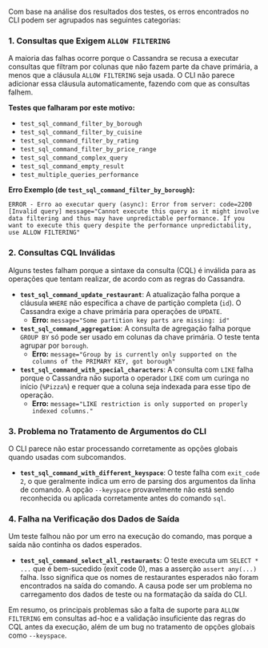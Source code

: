 Com base na análise dos resultados dos testes, os erros encontrados no CLI podem ser agrupados nas seguintes categorias:

### 1. Consultas que Exigem `ALLOW FILTERING`
A maioria das falhas ocorre porque o Cassandra se recusa a executar consultas que filtram por colunas que não fazem parte da chave primária, a menos que a cláusula `ALLOW FILTERING` seja usada. O CLI não parece adicionar essa cláusula automaticamente, fazendo com que as consultas falhem.

**Testes que falharam por este motivo:**
*   `test_sql_command_filter_by_borough`
*   `test_sql_command_filter_by_cuisine`
*   `test_sql_command_filter_by_rating`
*   `test_sql_command_filter_by_price_range`
*   `test_sql_command_complex_query`
*   `test_sql_command_empty_result`
*   `test_multiple_queries_performance`

**Erro Exemplo (de `test_sql_command_filter_by_borough`):**
```
ERROR - Erro ao executar query (async): Error from server: code=2200 [Invalid query] message="Cannot execute this query as it might involve data filtering and thus may have unpredictable performance. If you want to execute this query despite the performance unpredictability, use ALLOW FILTERING"
```

### 2. Consultas CQL Inválidas
Alguns testes falham porque a sintaxe da consulta (CQL) é inválida para as operações que tentam realizar, de acordo com as regras do Cassandra.

*   **`test_sql_command_update_restaurant`**: A atualização falha porque a cláusula `WHERE` não especifica a chave de partição completa (`id`). O Cassandra exige a chave primária para operações de `UPDATE`.
    *   **Erro:** `message="Some partition key parts are missing: id"`
*   **`test_sql_command_aggregation`**: A consulta de agregação falha porque `GROUP BY` só pode ser usado em colunas da chave primária. O teste tenta agrupar por `borough`.
    *   **Erro:** `message="Group by is currently only supported on the columns of the PRIMARY KEY, got borough"`
*   **`test_sql_command_with_special_characters`**: A consulta com `LIKE` falha porque o Cassandra não suporta o operador `LIKE` com um curinga no início (`%Pizza%`) e requer que a coluna seja indexada para esse tipo de operação.
    *   **Erro:** `message="LIKE restriction is only supported on properly indexed columns."`

### 3. Problema no Tratamento de Argumentos do CLI
O CLI parece não estar processando corretamente as opções globais quando usadas com subcomandos.

*   **`test_sql_command_with_different_keyspace`**: O teste falha com `exit_code 2`, o que geralmente indica um erro de parsing dos argumentos da linha de comando. A opção `--keyspace` provavelmente não está sendo reconhecida ou aplicada corretamente antes do comando `sql`.

### 4. Falha na Verificação dos Dados de Saída
Um teste falhou não por um erro na execução do comando, mas porque a saída não continha os dados esperados.

*   **`test_sql_command_select_all_restaurants`**: O teste executa um `SELECT * ...` que é bem-sucedido (exit code 0), mas a asserção `assert any(...)` falha. Isso significa que os nomes de restaurantes esperados não foram encontrados na saída do comando. A causa pode ser um problema no carregamento dos dados de teste ou na formatação da saída do CLI.

Em resumo, os principais problemas são a falta de suporte para `ALLOW FILTERING` em consultas ad-hoc e a validação insuficiente das regras do CQL antes da execução, além de um bug no tratamento de opções globais como `--keyspace`.

